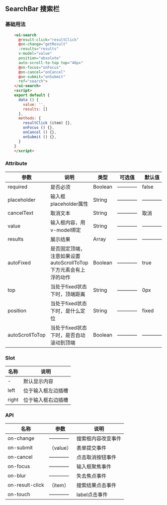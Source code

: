 ## SearchBar 搜索栏

### 基础用法

```html
    <ui-search
      @result-click="resultClick"
      @on-change="getResult"
      :results="results"
      v-model="value"
      position="absolute"
      auto-scroll-to-top top="46px"
      @on-focus="onFocus"
      @on-cancel="onCancel"
      @on-submit="onSubmit"
      ref="search">
    </ui-search>
    <script>
    export default {
      data () {
        value: '',
        results: []
      },
      methods: {
        resultClick (item) {},
        onFocus () {},
        onCancel () {},
        onSubmit () {},
      }
    }
    </script>
```
### Attribute

| 参数      | 说明    | 类型      | 可选值       | 默认值   |
|---------- |-------- |---------- |------------ |-------- |
|required |是否必须 |Boolean |————|false |
|placeholder |输入框placeholder属性 |String |————|———— |
|cancelText |取消文本 |String |————|取消 |
|value |输入框内容，用v-model绑定 |String |————|———— |
|results |展示结果 |Array |————|———— |
|autoFixed |是否固定顶端，注意如果设置autoScrollToTop下方元素会有上浮的动作 |Boolean |————|true |
|top |当处于fixed状态下时，顶端距离 |String |————|0px |
|position |当处于fixed状态下时，是什么定位 |String |————|fixed |
|autoScrollToTop |当处于fixed状态下时，是否自动滚动到顶端 |Boolean |————|———— |

### Slot

| 名称      | 说明    |
|---------- |-------- |
|- | 默认显示内容 |
|left| 位于输入框左边插槽 |
|right| 位于输入框右边插槽 |


### API

| 名称      | 参数    | 说明    |
|---------- |-------- |-------- |
|on-change | ———— | 搜索框内容改变事件 |
|on-submit | （value） | 表单提交事件 |
|on-cancel | ———— | 点击取消按钮事件 |
|on-focus | ———— | 输入框聚焦事件 |
|on-blur | ———— | 失去焦点事件 |
|on-result-click |（item）| 搜索结果点击事件 |
|on-touch |————| label点击事件 |
